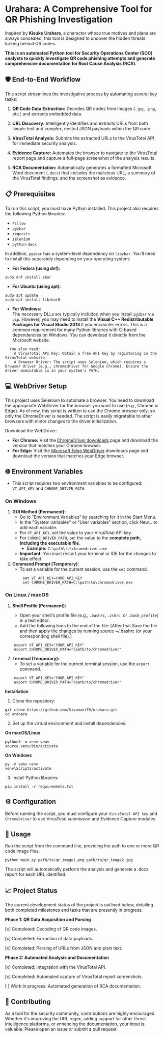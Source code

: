 # Urahara: A Comprehensive Tool for QR Phishing Investigation

Inspired by **Kisuke Urahara**, a character whose true motives and plans are always concealed, this tool is designed to uncover the hidden threats lurking behind QR codes.

**This is an automated Python tool for Security Operations Center (SOC) analysts to quickly investigate QR code phishing attempts and generate comprehensive documentation for Root Cause Analysis (RCA).**

## 🛡️ End-to-End Workflow

This script streamlines the investigative process by automating several key tasks:

1. **QR Code Data Extraction:** Decodes QR codes from images (`.jpg`, `.png`, etc.) and extracts embedded data.

2. **URL Discovery:** Intelligently identifies and extracts URLs from both simple text and complex, nested JSON payloads within the QR code.

3. **VirusTotal Analysis:** Submits the extracted URLs to the VirusTotal API for immediate security analysis.

4. **Evidence Capture:** Automates the browser to navigate to the VirusTotal report page and capture a full-page screenshot of the analysis results.

5. **RCA Documentation:** Automatically generates a formatted Microsoft Word document (`.docx`) that includes the malicious URL, a summary of the VirusTotal findings, and the screenshot as evidence.

## 📋 Prerequisites

To run this script, you must have Python installed. This project also requires the following Python libraries:

- `Pillow`
- `pyzbar`
- `requests`
- `selenium`
- `python-docx`

In addition, `pyzbar` has a system-level dependency on `libzbar`. You'll need to install this separately depending on your operating system:

- **For Fedora (using dnf):**

```
sudo dnf install zbar
```

- **For Ubuntu (using apt):**

```
sudo apt update
sudo apt install libzbar0
```

- **For Windows:**  
  The necessary DLLs are typically included when you install `pyzbar` via `pip`. However, you may need to install the **Visual C++ Redistributable Packages for Visual Studio 2013** if you encounter errors. This is a common requirement for many Python libraries with C-based dependencies on Windows. You can download it directly from the Microsoft website.

```
  You also need:
    A VirusTotal API Key: Obtain a free API key by registering on the VirusTotal website.
    A Browser Driver: The script uses Selenium, which requires a browser driver (e.g., chromedriver for Google Chrome). Ensure the driver executable is in your system's PATH.
```

## 💻 WebDriver Setup

This project uses Selenium to automate a browser. You need to download the appropriate WebDriver for the browser you want to use (e.g., Chrome or Edge). As of now, this script is written to use the Chrome browser only, so only the ChromeDriver is needed. The script is easily migratable to other browsers with minor changes to the driver initialization.

Download the WebDriver:

- **For Chrome:** Visit the [ChromeDriver downloads](https://googlechromelabs.github.io/chrome-for-testing/) page and download the version that matches your Chrome browser.
- **For Edge:** Visit the [Microsoft Edge WebDriver](https://developer.microsoft.com/en-us/microsoft-edge/tools/webdriver/) downloads page and download the version that matches your Edge browser.

## 🌐 Environment Variables

- This script requires two environment variables to be configured: `VT_API_KEY` and `CHROME_DRIVER_PATH`.

### On Windows

1. **GUI Method (Permanent):**
   - Go to "Environment Variables" by searching for it in the Start Menu.
   - In the "System variables" or "User variables" section, click New... to add each variable.
   - For `VT_API_KEY`, set the value to your VirusTotal API key.
   - For `CHROME_DRIVER_PATH`, set the value to the **complete path, including the executable file**.
     - **Example:** `C:\path\to\chromedriver.exe`
   - **Important:** You must restart your terminal or IDE for the changes to take effect.
2. **Command Prompt (Temporary):**
   - To set a variable for the current session, use the `set` command.

```
        set VT_API_KEY=YOUR_API_KEY
        set CHROME_DRIVER_PATH=C:\path\to\chromedriver.exe
```

### On Linux / macOS

1. **Shell Profile (Permanent):**

   - Open your shell's profile file (e.g., `.bashrc`, `.zshrc`, or `.bash_profile`) in a text editor.
   - Add the following lines to the end of the file: [After that Save the file and then apply the changes by running source ~/.bashrc (or your corresponding shell file).]

```
    export VT_API_KEY="YOUR_API_KEY"
    export CHROME_DRIVER_PATH="/path/to/chromedriver"
```

2. **Terminal (Temporary):**
   - To set a variable for the current terminal session, use the `export` command.

```
    export VT_API_KEY="YOUR_API_KEY"
    export CHROME_DRIVER_PATH="/path/to/chromedriver"
```

**Installation**

1. Clone the repository:

```
git clone https://github.com/Sivamani70/urahara.git
cd urahara
```

2. Set up the virtual environment and install dependencies:

**On macOS/Linux**

```
python3 -m venv venv
source venv/bin/activate
```

**On Windows**

```
py -m venv venv
venv\Scripts\activate
```

3. Install Python libraries:

```
pip install -r requirements.txt
```

## ⚙️ Configuration

Before running the script, you must configure your `VirusTotal API key` and `ChromeDriver` to use VirusTotal submission and Evidence Capture modules.

## 🚀 Usage

Run the script from the command line, providing the path to one or more QR code image files.

```
python main.py path/to/qr_image1.png path/to/qr_image2.jpg
```

The script will automatically perform the analysis and generate a .docx report for each URL identified.

## 📈 Project Status

The current development status of the project is outlined below, detailing both completed milestones and tasks that are presently in progress.

**Phase 1: QR Data Acquisition and Parsing**

[x] Completed: Decoding of QR code images.

[x] Completed: Extraction of data payloads.

[x] Completed: Parsing of URLs from JSON and plain text.

**Phase 2: Automated Analysis and Documentation**

[x] Completed: Integration with the VirusTotal API.

[x] Completed: Automated capture of VirusTotal report screenshots.

[ ] Work in progress: Automated generation of RCA documentation.

## 🤝 Contributing

As a tool for the security community, contributions are highly encouraged. Whether it's improving the URL regex, adding support for other threat intelligence platforms, or enhancing the documentation, your input is valuable. Please open an issue or submit a pull request.
